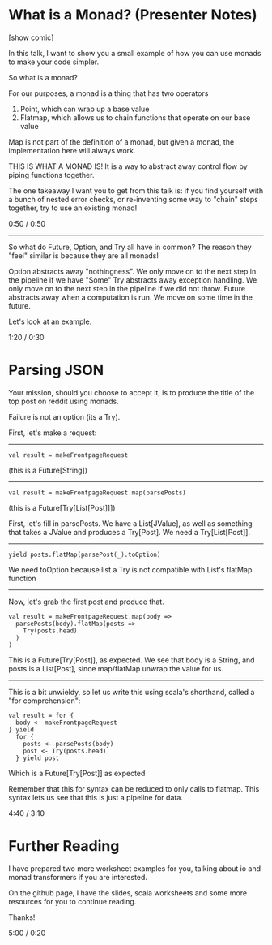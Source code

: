 # What is a Monad? (Presenter Notes)

[show comic]

In this talk, I want to show you a small example of how you can use monads to make your code simpler.

So what is a monad?

For our purposes, a monad is a thing that has two operators
1) Point, which can wrap up a base value
2) Flatmap, which allows us to chain functions that operate on our base value

Map is not part of the definition of a monad, but given a monad, the implementation here will always work.

THIS IS WHAT A MONAD IS! It is a way to abstract away control flow by piping functions together.

The one takeaway I want you to get from this talk is: if you find yourself with a bunch of nested error checks,
or re-inventing some way to "chain" steps together, try to use an existing monad!

0:50 / 0:50

---

So what do Future, Option, and Try all have in common? The reason they "feel" similar is because they are all monads!

Option abstracts away "nothingness". We only move on to the next step in the pipeline if we have "Some"
Try abstracts away exception handling. We only move on to the next step in the pipeline if we did not throw.
Future abstracts away when a computation is run. We move on some time in the future.

Let's look at an example.

1:20 / 0:30

# Parsing JSON

Your mission, should you choose to accept it, is to produce the title of the top post on reddit using monads.

Failure is not an option (its a Try).

First, let's make a request:

---

```
val result = makeFrontpageRequest
```

(this is a Future[String])

---

```
val result = makeFrontpageRequest.map(parsePosts)
```

(this is a Future[Try[List[Post]]])

First, let's fill in parsePosts. We have a List[JValue], as well as something that takes a JValue and produces a Try[Post]. We need a Try[List[Post]].

---

```
yield posts.flatMap(parsePost(_).toOption)
```

We need toOption because list a Try is not compatible with List's flatMap function

---

Now, let's grab the first post and produce that.

```
val result = makeFrontpageRequest.map(body =>
  parsePosts(body).flatMap(posts =>
    Try(posts.head)
  )
)
```

This is a Future[Try[Post]], as expected. We see that body is a String, and posts is a List[Post], since map/flatMap unwrap the value for us.

---

This is a bit unwieldy, so let us write this using scala's shorthand, called a "for comprehension":

```
val result = for {
  body <- makeFrontpageRequest
} yield
  for {
    posts <- parsePosts(body)
    post <- Try(posts.head)
  } yield post
```

Which is a Future[Try[Post]] as expected

Remember that this for syntax can be reduced to only calls to flatmap. This syntax lets us see that this is just a pipeline for data.

4:40 / 3:10

# Further Reading

I have prepared two more worksheet examples for you, talking about io and monad transformers if you are interested.

On the github page, I have the slides, scala worksheets and some more resources for you to continue reading.

Thanks!

5:00 / 0:20